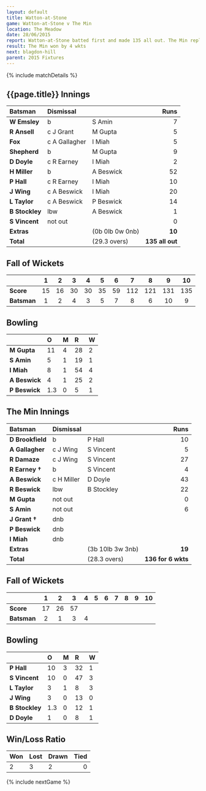 ```yaml
---
layout: default
title: Watton-at-Stone
game: Watton-at-Stone v The Min
location: The Meadow
date: 28/06/2015
report: Watton-at-Stone batted first and made 135 all out. The Min replied with 136 for 6 wkts
result: The Min won by 4 wkts
next: blagdon-hill
parent: 2015 Fixtures
---
```


{% include matchDetails %}

## {{page.title}} Innings

| Batsman | Dismissal |  | Runs |
|:---|:---|---|---:|
| **W Emsley** | b | S Amin | 7 |
| **R Ansell** | c J Grant | M Gupta | 5 |
| **Fox** | c A Gallagher | I Miah | 5 |
| **Shepherd** | b | M Gupta | 9 |
| **D Doyle** | c R Earney | I Miah | 2 |
| **H Miller** | b | A Beswick | 52 |
| **P Hall** | c R Earney | I Miah | 10 |
| **J Wing** | c A Beswick | I Miah | 20 |
| **L Taylor** | c A Beswick | P Beswick | 14 |
| **B Stockley** | lbw | A Beswick | 1 |
| **S Vincent** | not out |  | 0 |
| **Extras** | | (0b 0lb 0w 0nb) | **10** |
| **Total** | | (29.3 overs) | **135 all out** |

## Fall of Wickets

| | 1 | 2 | 3 | 4 | 5 | 6 | 7 | 8 | 9 | 10 |
|---|:---:|:---:|:---:|:---:|:---:|:---:|:---:|:---:|:---:|:---:|
| **Score** | 15 | 16 | 30 | 30 | 35 | 59 | 112 | 121 | 131 | 135 |
| **Batsman** | 1 | 2 | 4 | 3 | 5 | 7 | 8 | 6 | 10 | 9 |

## Bowling

| | O | M | R | W |
|---|:---|:---|:---|:---|
| **M Gupta** | 11 | 4 | 28 | 2 |
| **S Amin** | 5 | 1 | 19 | 1 |
| **I Miah** | 8 | 1 | 54 | 4 |
| **A Beswick** | 4 | 1 | 25 | 2 |
| **P Beswick** | 1.3 | 0 | 5 | 1 |

## The Min Innings

| Batsman | Dismissal |  | Runs |
|:---|:---|---|---:|
| **D Brookfield** | b | P Hall | 10 |
| **A Gallagher** | c J Wing | S Vincent | 5 |
| **R Damaze** | c J Wing | S Vincent | 27 |
| **R Earney &#8224;** | b | S Vincent | 4 |
| **A Beswick** | c H Miller | D Doyle | 43 |
| **R Beswick** | lbw | B Stockley | 22 |
| **M Gupta** | not out |  | 0 |
| **S Amin** | not out |  | 6 |
| **J Grant &#8224;** | dnb |  |  |
| **P Beswick** | dnb |  |  |
| **I Miah** | dnb |  |  |
| **Extras** | | (3b 10lb 3w 3nb) | **19** |
| **Total** | | (28.3 overs) | **136 for 6 wkts** |

## Fall of Wickets

| | 1 | 2 | 3 | 4 | 5 | 6 | 7 | 8 | 9 | 10 |
|---|:---:|:---:|:---:|:---:|:---:|:---:|:---:|:---:|:---:|:---:|
| **Score** | 17 | 26 | 57 |  |  |  |  |  |  |  |
| **Batsman** | 2 | 1 | 3 | 4 |  |  |  |  |  |  |

## Bowling

| | O | M | R | W |
|---|:---|:---|:---|:---|
| **P Hall** | 10 | 3 | 32 | 1 |
| **S Vincent** | 10 | 0 | 47 | 3 |
| **L Taylor** | 3 | 1 | 8 | 3 |
| **J Wing** | 3 | 0 | 13 | 0 |
| **B Stockley** | 1.3 | 0 | 12 | 1 |
| **D Doyle** | 1 | 0 | 8 | 1 |

## Win/Loss Ratio

| Won | Lost | Drawn | Tied |
|:---|:---|:---|---:|
| 2 | 3 | 2 | 0 |

{% include nextGame %}